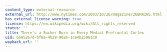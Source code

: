 ```yaml
---
content_type: external-resource
external_url: http://www.nytimes.com/2003/10/26/magazine/26BRAINS.html
has_external_license_warning: true
license: https://en.wikipedia.org/wiki/All_rights_reserved
status: ''
title: There's a Sucker Born in Every Medial Prefrontal Cortex
uid: 6695267d-bf8a-4b29-9026-1ce4b25981c0
wayback_url: ''
---
```

